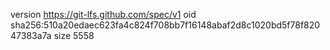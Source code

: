 version https://git-lfs.github.com/spec/v1
oid sha256:510a20edaec623fa4c824f708bb7f16148abaf2d8c1020bd5f78f82047383a7a
size 5558
